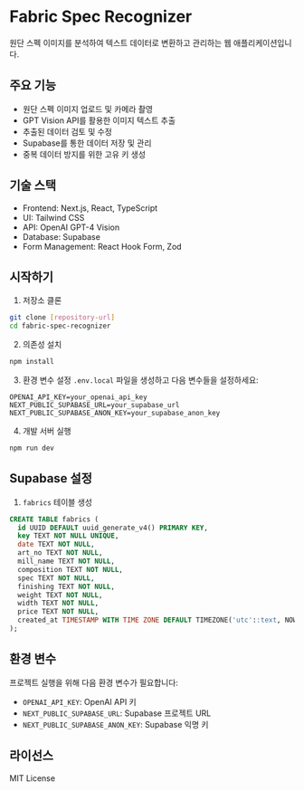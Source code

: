 # Fabric Spec Recognizer

원단 스펙 이미지를 분석하여 텍스트 데이터로 변환하고 관리하는 웹 애플리케이션입니다.

## 주요 기능

- 원단 스펙 이미지 업로드 및 카메라 촬영
- GPT Vision API를 활용한 이미지 텍스트 추출
- 추출된 데이터 검토 및 수정
- Supabase를 통한 데이터 저장 및 관리
- 중복 데이터 방지를 위한 고유 키 생성

## 기술 스택

- Frontend: Next.js, React, TypeScript
- UI: Tailwind CSS
- API: OpenAI GPT-4 Vision
- Database: Supabase
- Form Management: React Hook Form, Zod

## 시작하기

1. 저장소 클론
```bash
git clone [repository-url]
cd fabric-spec-recognizer
```

2. 의존성 설치
```bash
npm install
```

3. 환경 변수 설정
`.env.local` 파일을 생성하고 다음 변수들을 설정하세요:
```
OPENAI_API_KEY=your_openai_api_key
NEXT_PUBLIC_SUPABASE_URL=your_supabase_url
NEXT_PUBLIC_SUPABASE_ANON_KEY=your_supabase_anon_key
```

4. 개발 서버 실행
```bash
npm run dev
```

## Supabase 설정

1. `fabrics` 테이블 생성
```sql
CREATE TABLE fabrics (
  id UUID DEFAULT uuid_generate_v4() PRIMARY KEY,
  key TEXT NOT NULL UNIQUE,
  date TEXT NOT NULL,
  art_no TEXT NOT NULL,
  mill_name TEXT NOT NULL,
  composition TEXT NOT NULL,
  spec TEXT NOT NULL,
  finishing TEXT NOT NULL,
  weight TEXT NOT NULL,
  width TEXT NOT NULL,
  price TEXT NOT NULL,
  created_at TIMESTAMP WITH TIME ZONE DEFAULT TIMEZONE('utc'::text, NOW()) NOT NULL
);
```

## 환경 변수

프로젝트 실행을 위해 다음 환경 변수가 필요합니다:

- `OPENAI_API_KEY`: OpenAI API 키
- `NEXT_PUBLIC_SUPABASE_URL`: Supabase 프로젝트 URL
- `NEXT_PUBLIC_SUPABASE_ANON_KEY`: Supabase 익명 키

## 라이선스

MIT License
